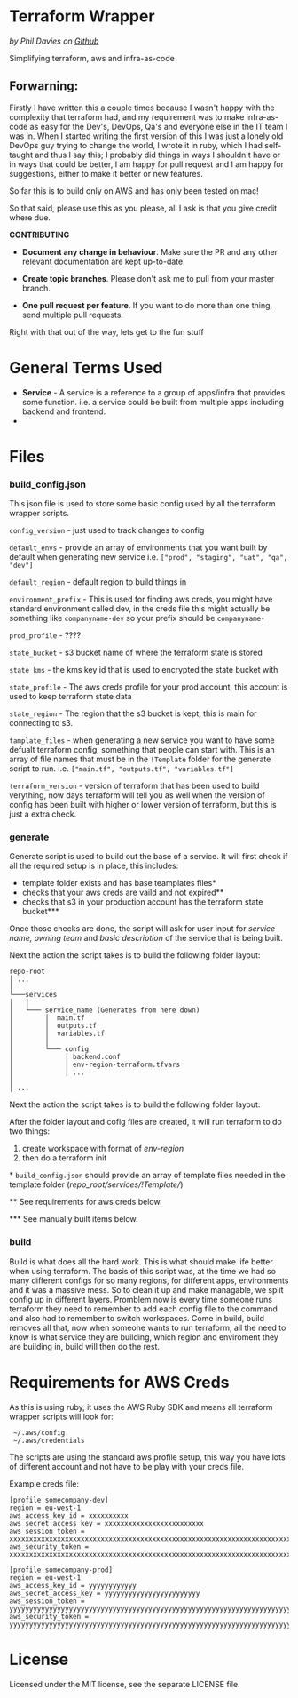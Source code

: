 # Terraform Wrapper
*by Phil Davies on [Github](https://github.com/wonderphil)*

Simplifying terraform, aws and infra-as-code

## Forwarning:
Firstly I have written this a couple times because I wasn't happy with the complexity that terraform had, and my requirement was to make infra-as-code as easy for the Dev's, DevOps, Qa's and everyone else in the IT team I was in.  When I started writing the first version of this I was just a lonely old DevOps guy trying to change the world, I wrote it in ruby, which I had self-taught and thus I say this;  I probably did things in ways I shouldn't have or in ways that could be better, I am happy for pull request and I am happy for suggestions, either  to make it better or new features.

So far this is to build only on AWS and has only been tested on mac!

So that said, please use this as you please, all I ask is that you give credit where due.

**CONTRIBUTING**
 - **Document any change in behaviour**. Make sure the PR and any other relevant documentation are kept up-to-date.
    
 -   **Create topic branches**. Please don't ask me to pull from your master branch.
    
 -   **One pull request per feature**. If you want to do more than one thing, send multiple pull requests.

Right with that out of the way, lets get to the fun stuff

# General Terms Used
 - **Service** - A service is a reference to a group of apps/infra that provides some function.  i.e. a service could be built from multiple apps including backend and frontend.
 - 

# Files

### build_config.json
This json file is used to store some basic config used by all the terraform wrapper scripts.

`config_version` -  just used to track changes to config

`default_envs` -  provide an array of environments that you want built by default when generating new service i.e. `["prod", "staging", "uat", "qa", "dev"]`

`default_region` -  default region to build things in
  
`environment_prefix` -  This is used for finding aws creds, you might have standard environment called dev, in the creds file this might actually be something like `companyname-dev` so your prefix should be `companyname-`

`prod_profile` -  ????

`state_bucket` -  s3 bucket name of where the terraform state is stored

`state_kms` -  the kms key id that is used to encrypted the state bucket with 

`state_profile` -  The aws creds profile for your prod account, this account is used to keep terraform state data

`state_region` -  The region that the s3 bucket is kept, this is main for connecting to s3.

  
`tamplate_files` -  when generating a new service you want to have some defualt terraform config, something that people can start with.  This is an array of file names that must be in the `!Template` folder for the generate script to run. i.e. `["main.tf", "outputs.tf", "variables.tf"]`

`terraform_version` -  version of terraform that has been used to build verything, now days terraform will tell you as well when the version of config has been built with higher or lower version of terraform, but this is just a extra check.



### generate
Generate script is used to build out the base of a service.  It will first check if all the required setup is in place, this includes:
 - template folder exists and has base teamplates files*
 - checks that your aws creds are vaild and not expired**
 - checks that s3 in your production account has the terraform state bucket***

Once those checks are done, the script will ask for user input for *service name, owning team* and *basic description* of the service that is being built.

Next the action the script takes is to build the following folder layout:

```
repo-root
│ ...
│
└───services
│   │
│   └─── service_name (Generates from here down)
│        │  main.tf
│        │  outputs.tf
│        │  variables.tf
│        │
│        └─── config
│             │ backend.conf
│             │ env-region-terraform.tfvars
│             │ ...
│
│ ...
```

Next the action the script takes is to build the following folder layout:

After the folder layout and cofig files are created, it will run terraform to do two things:
1. create workspace with format of *env-region*
2. then do a terraform init

\* `build_config.json` should provide an array of template files needed in the template folder (*repo_root/services/!Template/*)

\*\* See requirements for aws creds below.

\*\*\* See manually built items below.

### build
Build is what does all the hard work.  This is what should make life better when using terraform.  The basis of this script was, at the time we had so many different configs for so many regions, for different apps, environments and it was a massive mess.  So to clean it up and make managable, we split config up in different layers.  Promblem now is every time someone runs terraform they need to remember to add each config file to the command and also had to remember to switch workspaces.  Come in build, build removes all that, now when someone wants to run terraform, all the need to know is what service they are building, which region and enviroment they are building in, build will then do the rest.


# Requirements for AWS Creds

As this is using ruby, it uses the AWS Ruby SDK and means all terraform wrapper scripts will look for:

```
 ~/.aws/config
 ~/.aws/credentials

```
The scripts are using the standard aws profile setup, this way you have lots of different account and not have to be play with your creds file.

Example creds file:

```
[profile somecompany-dev]
region = eu-west-1
aws_access_key_id = xxxxxxxxxx
aws_secret_access_key = xxxxxxxxxxxxxxxxxxxxxxxxx
aws_session_token = xxxxxxxxxxxxxxxxxxxxxxxxxxxxxxxxxxxxxxxxxxxxxxxxxxxxxxxxxxxxxxxxxxxxxxxxxxxxxxxx
aws_security_token = xxxxxxxxxxxxxxxxxxxxxxxxxxxxxxxxxxxxxxxxxxxxxxxxxxxxxxxxxxxxxxxxxxxxxxxxxxxxxxxx

[profile somecompany-prod]
region = eu-west-1
aws_access_key_id = yyyyyyyyyyyy
aws_secret_access_key = yyyyyyyyyyyyyyyyyyyyyyyy
aws_session_token = yyyyyyyyyyyyyyyyyyyyyyyyyyyyyyyyyyyyyyyyyyyyyyyyyyyyyyyyyyyyyyyyyyyyyyyyyyyyyyyyyyyyyyyyyyyyyyyy
aws_security_token = yyyyyyyyyyyyyyyyyyyyyyyyyyyyyyyyyyyyyyyyyyyyyyyyyyyyyyyyyyyyyyyyyyyyyyyyyyyyyyyyyyyyyyyyyyyyyyyy
```


# License

Licensed under the MIT license, see the separate LICENSE file.
